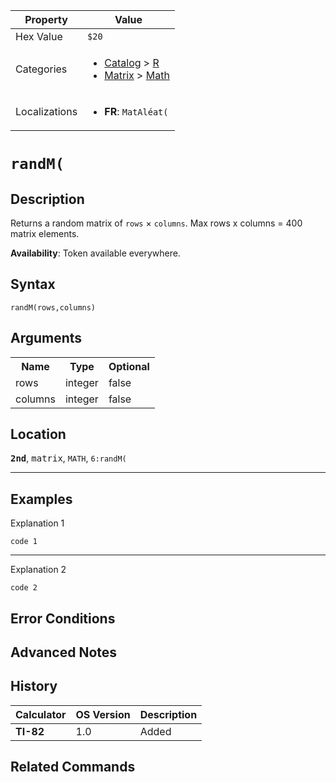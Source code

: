 | Property      | Value |
|---------------|-------|
| Hex Value     | `$20`|
| Categories    | <ul><li>[Catalog](<../categories/Catalog.md>) > [R](<../categories/Catalog.md#R>)</li><li>[Matrix](<../categories/Matrix.md>) > [Math](<../categories/Matrix.md#Math>)</li></ul> |
| Localizations | <ul><li><b>FR</b>: `MatAléat(`</li></ul> |

# `randM(`

## Description
Returns a random matrix of `rows` × `columns`.
Max rows x columns = 400 matrix elements.


<b>Availability</b>: Token available everywhere.

## Syntax
`randM(rows,columns)`

## Arguments
<table>
<tr><th>Name</th><th>Type</th><th>Optional</th></tr>

<tr><td>rows</td><td>integer</td><td>false</td></tr>

<tr><td>columns</td><td>integer</td><td>false</td></tr>

</table>

## Location
<tt><kbd><b>2nd</b></kbd></tt>, <kbd>matrix</kbd>, `MATH`, `6:randM(`
<hr>

## Examples

Explanation 1
```ti-basic
code 1
```
---
Explanation 2
```ti-basic
code 2
```

## Error Conditions


## Advanced Notes


## History
| Calculator | OS Version | Description |
|------------|------------|-------------|
| <b>TI-82</b> | 1.0 | Added |

## Related Commands

